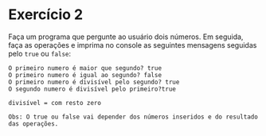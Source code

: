 # Exercício 2

Faça um programa que pergunte ao usuário dois números. Em seguida, faça as operações e imprima no console as seguintes mensagens seguidas pelo `true` ou `false`:

```
O primeiro numero é maior que segundo? true
O primeiro numero é igual ao segundo? false
O primeiro numero é divisível pelo segundo? true
O segundo numero é divisível pelo primeiro?true

divisível = com resto zero

Obs: O true ou false vai depender dos números inseridos e do resultado das operações.
```